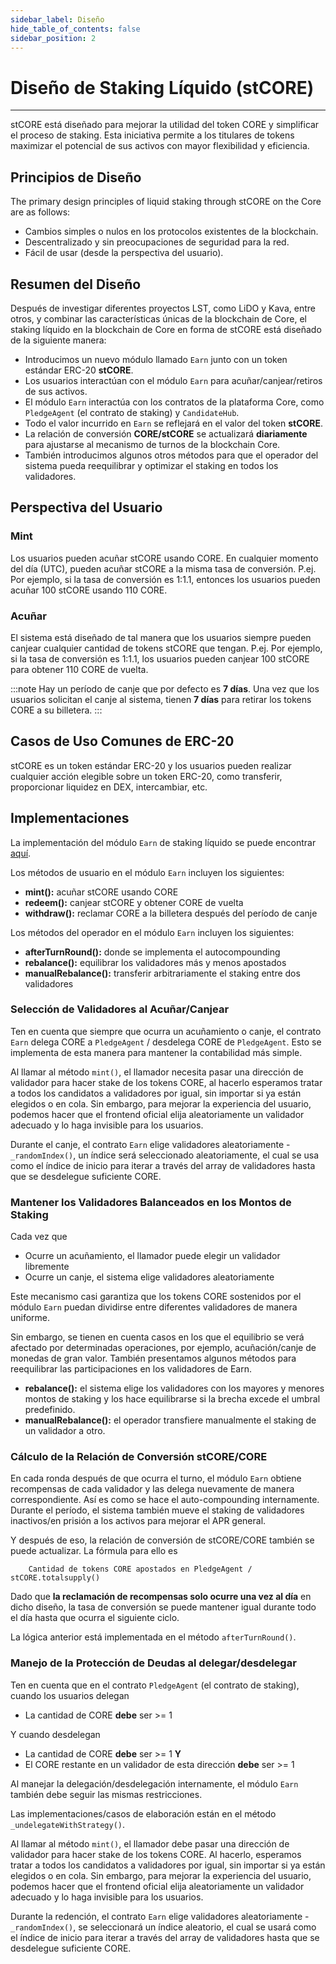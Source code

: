 ```yaml
---
sidebar_label: Diseño
hide_table_of_contents: false
sidebar_position: 2
---
```


# Diseño de Staking Líquido (stCORE)

---

stCORE está diseñado para mejorar la utilidad del token CORE y simplificar el proceso de staking. Esta iniciativa permite a los titulares de tokens maximizar el potencial de sus activos con mayor flexibilidad y eficiencia.

## Principios de Diseño

The primary design principles of liquid staking through stCORE on the Core are as follows:

- Cambios simples o nulos en los protocolos existentes de la blockchain.
- Descentralizado y sin preocupaciones de seguridad para la red.
- Fácil de usar (desde la perspectiva del usuario).

## Resumen del Diseño

Después de investigar diferentes proyectos LST, como LiDO y Kava, entre otros, y combinar las características únicas de la blockchain de Core, el staking líquido en la blockchain de Core en forma de stCORE está diseñado de la siguiente manera:

- Introducimos un nuevo módulo llamado `Earn` junto con un token estándar ERC-20 **stCORE**.
- Los usuarios interactúan con el módulo `Earn` para acuñar/canjear/retiros de sus activos.
- El módulo `Earn` interactúa con los contratos de la plataforma Core, como `PledgeAgent` (el contrato de staking) y `CandidateHub`.
- Todo el valor incurrido en `Earn` se reflejará en el valor del token **stCORE**.
- La relación de conversión **CORE/stCORE** se actualizará **diariamente** para ajustarse al mecanismo de turnos de la blockchain Core.
- También introducimos algunos otros métodos para que el operador del sistema pueda reequilibrar y optimizar el staking en todos los validadores.

## Perspectiva del Usuario

### Mint

Los usuarios pueden acuñar stCORE usando CORE. En cualquier momento del día (UTC), pueden acuñar stCORE a la misma tasa de conversión. P.ej. Por ejemplo, si la tasa de conversión es 1:1.1, entonces los usuarios pueden acuñar 100 stCORE usando 110 CORE.

### Acuñar

El sistema está diseñado de tal manera que los usuarios siempre pueden canjear cualquier cantidad de tokens stCORE que tengan. P.ej. Por ejemplo, si la tasa de conversión es 1:1.1, los usuarios pueden canjear 100 stCORE para obtener 110 CORE de vuelta.

:::note
Hay un período de canje que por defecto es **7 días**. Una vez que los usuarios solicitan el canje al sistema, tienen **7 días** para retirar los tokens CORE a su billetera.
:::

## Casos de Uso Comunes de ERC-20

stCORE es un token estándar ERC-20 y los usuarios pueden realizar cualquier acción elegible sobre un token ERC-20, como transferir, proporcionar liquidez en DEX, intercambiar, etc.

## Implementaciones

La implementación del módulo `Earn` de staking líquido se puede encontrar [aquí](https://github.com/coredao-org/Earn/blob/main/contracts/Earn.sol).

Los métodos de usuario en el módulo `Earn` incluyen los siguientes:

- **mint():** acuñar stCORE usando CORE
- **redeem():** canjear stCORE y obtener CORE de vuelta
- **withdraw():** reclamar CORE a la billetera después del período de canje

Los métodos del operador en el módulo `Earn` incluyen los siguientes:

- **afterTurnRound():** donde se implementa el autocompounding
- **rebalance():** equilibrar los validadores más y menos apostados
- **manualRebalance():** transferir arbitrariamente el staking entre dos validadores

### Selección de Validadores al Acuñar/Canjear

Ten en cuenta que siempre que ocurra un acuñamiento o canje, el contrato `Earn` delega CORE a `PledgeAgent` / desdelega CORE de `PledgeAgent`. Esto se implementa de esta manera para mantener la contabilidad más simple.

Al llamar al método `mint()`, el llamador necesita pasar una dirección de validador para hacer stake de los tokens CORE, al hacerlo esperamos tratar a todos los candidatos a validadores por igual, sin importar si ya están elegidos o en cola. Sin embargo, para mejorar la experiencia del usuario, podemos hacer que el frontend oficial elija aleatoriamente un validador adecuado y lo haga invisible para los usuarios.

Durante el canje, el contrato `Earn` elige validadores aleatoriamente - `_randomIndex()`, un índice será seleccionado aleatoriamente, el cual se usa como el índice de inicio para iterar a través del array de validadores hasta que se desdelegue suficiente CORE.

### Mantener los Validadores Balanceados en los Montos de Staking

Cada vez que

- Ocurre un acuñamiento, el llamador puede elegir un validador libremente
- Ocurre un canje, el sistema elige validadores aleatoriamente

Este mecanismo casi garantiza que los tokens CORE sostenidos por el módulo `Earn` puedan dividirse entre diferentes validadores de manera uniforme.

Sin embargo, se tienen en cuenta casos en los que el equilibrio se verá afectado por determinadas operaciones, por ejemplo, acuñación/canje de monedas de gran valor. También presentamos algunos métodos para reequilibrar las participaciones en los validadores de Earn.

- **rebalance():** el sistema elige los validadores con los mayores y menores montos de staking y los hace equilibrarse si la brecha excede el umbral predefinido.
- **manualRebalance():** el operador transfiere manualmente el staking de un validador a otro.

### Cálculo de la Relación de Conversión stCORE/CORE

En cada ronda después de que ocurra el turno, el módulo `Earn` obtiene recompensas de cada validador y las delega nuevamente de manera correspondiente. Así es como se hace el auto-compounding internamente. Durante el período, el sistema también mueve el staking de validadores inactivos/en prisión a los activos para mejorar el APR general.

Y después de eso, la relación de conversión de stCORE/CORE también se puede actualizar. La fórmula para ello es

```
    Cantidad de tokens CORE apostados en PledgeAgent / stCORE.totalsupply() 
```

Dado que **la reclamación de recompensas solo ocurre una vez al día** en dicho diseño, la tasa de conversión se puede mantener igual durante todo el día hasta que ocurra el siguiente ciclo.

La lógica anterior está implementada en el método `afterTurnRound()`.

### Manejo de la Protección de Deudas al delegar/desdelegar

Ten en cuenta que en el contrato `PledgeAgent` (el contrato de staking), cuando los usuarios delegan

- La cantidad de CORE **debe** ser >= 1

Y cuando desdelegan

- La cantidad de CORE **debe** ser >= 1 **Y**
- El CORE restante en un validador de esta dirección **debe** ser >= 1

Al manejar la delegación/desdelegación internamente, el módulo `Earn` también debe seguir las mismas restricciones.

Las implementaciones/casos de elaboración están en el método `_undelegateWithStrategy()`.

Al llamar al método `mint()`, el llamador debe pasar una dirección de validador para hacer stake de los tokens CORE. Al hacerlo, esperamos tratar a todos los candidatos a validadores por igual, sin importar si ya están elegidos o en cola. Sin embargo, para mejorar la experiencia del usuario, podemos hacer que el frontend oficial elija aleatoriamente un validador adecuado y lo haga invisible para los usuarios.

Durante la redención, el contrato `Earn` elige validadores aleatoriamente - ` _randomIndex()`, se seleccionará un índice aleatorio, el cual se usará como el índice de inicio para iterar a través del array de validadores hasta que se desdelegue suficiente CORE.
